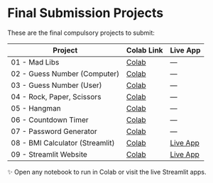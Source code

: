 # Final Submission Projects

These are the final compulsory projects to submit:

| Project                           | Colab Link | Live App                                        |
|-----------------------------------|------------|-------------------------------------------------|
| 01 - Mad Libs                     | [Colab](https://colab.research.google.com/github/muhammadwaheedairi/modern-ai-python-projects/blob/main/projects_to_be_submitted_by_students/01_mad_libs.ipynb) | — |
| 02 - Guess Number (Computer)      | [Colab](https://colab.research.google.com/github/muhammadwaheedairi/modern-ai-python-projects/blob/main/projects_to_be_submitted_by_students/02_guess_number_computer.ipynb) | — |
| 03 - Guess Number (User)          | [Colab](https://colab.research.google.com/github/muhammadwaheedairi/modern-ai-python-projects/blob/main/projects_to_be_submitted_by_students/03_guess_number_user.ipynb) | — |
| 04 - Rock, Paper, Scissors        | [Colab](https://colab.research.google.com/github/muhammadwaheedairi/modern-ai-python-projects/blob/main/projects_to_be_submitted_by_students/04_rock_paper_scissors.ipynb) | — |
| 05 - Hangman                      | [Colab](https://colab.research.google.com/github/muhammadwaheedairi/modern-ai-python-projects/blob/main/projects_to_be_submitted_by_students/05_hangman.ipynb) | — |
| 06 - Countdown Timer              | [Colab](https://colab.research.google.com/github/muhammadwaheedairi/modern-ai-python-projects/blob/main/projects_to_be_submitted_by_students/06_countdown_timer.ipynb) | — |
| 07 - Password Generator           | [Colab](https://colab.research.google.com/github/muhammadwaheedairi/modern-ai-python-projects/blob/main/projects_to_be_submitted_by_students/07_password_generator.ipynb) | — |
| 08 - BMI Calculator (Streamlit)   | [Colab](https://colab.research.google.com/github/muhammadwaheedairi/modern-ai-python-projects/blob/main/projects_to_be_submitted_by_students/08_bmi_calculator_streamlit.ipynb) | [Live App](https://<your-deployment-url>/bmi-calculator) |
| 09 - Streamlit Website            | [Colab](https://colab.research.google.com/github/muhammadwaheedairi/modern-ai-python-projects/blob/main/projects_to_be_submitted_by_students/09_streamlit_website.ipynb) | [Live App](https://<your-deployment-url>/streamlit-website) |

✨ Open any notebook to run in Colab or visit the live Streamlit apps.